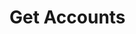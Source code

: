 # Get Accounts

<api-endpoint openapi-path="../../Writerside/openapi.yaml" method="GET" endpoint="/api/v1/accounts"/>
